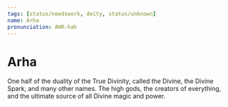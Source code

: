 ```yaml
---
tags: [status/needswork, deity, status/unknown]
name: Arha
pronunciation: AHR-hah
---
```



# Arha

One half of the duality of the True Divinity, called the Divine, the Divine Spark, and many other names. The high gods, the creators of everything, and the ultimate source of all Divine magic and power. 

